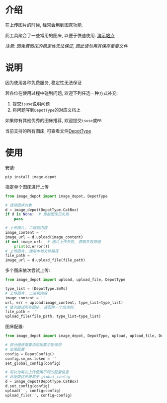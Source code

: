 # 介绍

在上传图片的时候, 经常会用到图床功能.

此工具聚合了一些常用的图床, 以便于快速使用. [演示站点](https://img.hujingnb.com/)

*注意: 因免费图床的稳定性无法保证, 因此请勿用其保存重要文件*

# 说明

因为使用各种免费服务, 稳定性无法保证

若各位在使用过程中碰到问题, 欢迎下列任选一种方式补充: 

1. 提交`isuse`说明问题
2. 将问题写到`DepotType`的对应文档上

如果你有其他优秀的图床推荐, 欢迎提交`isuse`或`PR`

当前支持的所有图床, 可查看文件[DepotType](./image_depot/depot_type.py)

# 使用

安装: 

```shell
pip install image-depot
```

指定单个图床进行上传

```python
from image_depot import image_depot, DepotType

# 选择图床对象
d = image_depot(DepotType.CatBox)
if d is None:  # 当前图床已失效
    pass

# 上传图片. 二进制内容
image_content = ''
image_url = d.upload(image_content)
if not image_url:  # 图片上传失败, 获取失败原因
    print(d.error())
# 上传图片, 使用本地文件路径
file_path = ''
image_url = d.upload_file(file_path)
```

多个图床依次尝试上传: 

```python
from image_depot import upload, upload_file, DepotType

type_list = [DepotType.SmMs]
# 上传图片. 二进制内容
image_content = ''
url, err = upload(image_content, type_list=type_list)
# 依次尝试所有图床, 返回第一个成功的. 
file_path = ''
upload_file(file_path, type_list=type_list)
```

图床配置: 

```python
from image_depot import image_depot, DepotType, upload, upload_file, DepotConfig, set_global_config

# 部分图床需要添加配置才能使用
# 全局配置
config = DepotConfig()
config.sm_ms.token = ''
set_global_config(config)

# 可以为每次上传使用不同的配置信息
# 此配置优先级高于 global_config
d = image_depot(DepotType.CatBox)
d.set_config(config)
upload('', config=config)
upload_file('', config=config)
```


